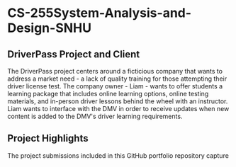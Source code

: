 # CS-255System-Analysis-and-Design-SNHU

## DriverPass Project and Client
The DriverPass project centers around a ficticious company that wants to address a market need - a lack of quality training for those attempting their driver license test. The company owner - Liam - wants to offer students a learning package that includes online learning options, online testing materials, and in-person driver lessons behind the wheel with an instructor. Liam wants to interface with the DMV in order to receive updates when new content is added to the DMV's driver learning requirements.

## Project Highlights
The project submissions included in this GitHub portfolio repository capture 
